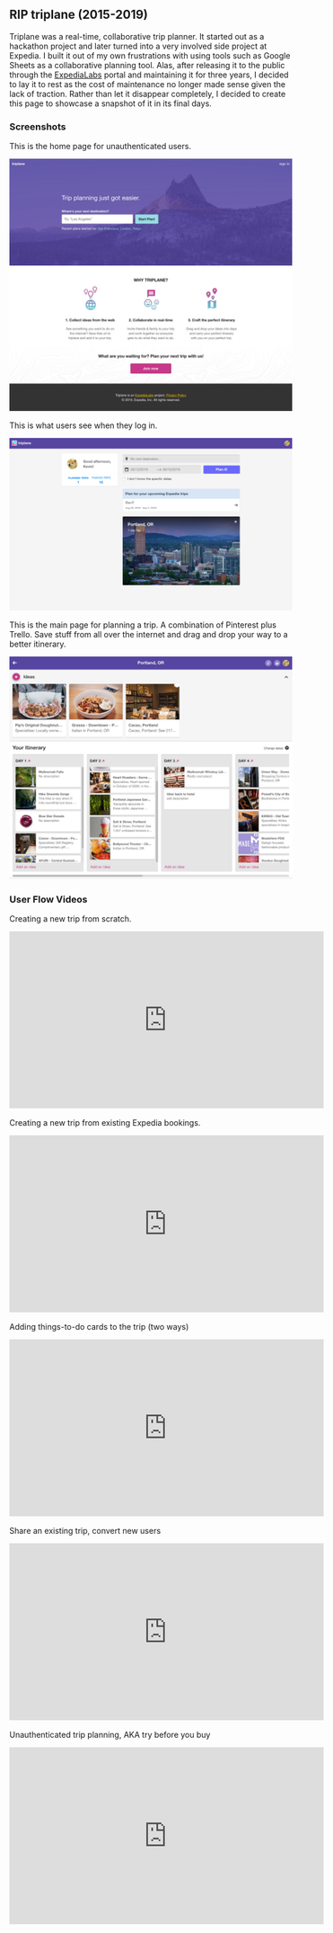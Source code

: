 ## RIP triplane (2015-2019)

Triplane was a real-time, collaborative trip planner. It started out as a hackathon project and later turned into a very involved side project at Expedia. I built it out of my own frustrations with using tools such as Google Sheets as a collaborative planning tool. Alas, after releasing it to the public through the [ExpediaLabs](https://www.prnewswire.com/news-releases/expedia-debuts-new-expedia-labs-showcase-for-developers-300313862.html) portal and maintaining it for three years, I decided to lay it to rest as the cost of maintenance no longer made sense given the lack of traction. Rather than let it disappear completely, I decided to create this page to showcase a snapshot of it in its final days.

### Screenshots

This is the home page for unauthenticated users.

![home page for unauthenticated users](assets/homepage.jpg)

This is what users see when they log in.

![home page for authenticated users](assets/logged-in.jpg)

This is the main page for planning a trip. A combination of Pinterest plus Trello. Save stuff from all over the internet and drag and drop your way to a better itinerary.

![trip page for authenticated users](assets/trip-page.jpg)

### User Flow Videos

Creating a new trip from scratch.

<iframe width="560" height="315"
src="https://www.youtube.com/embed/1T_8i-IFvY4" 
frameborder="0" 
allow="accelerometer; autoplay; encrypted-media; gyroscope; picture-in-picture" 
allowfullscreen></iframe>

Creating a new trip from existing Expedia bookings.

<iframe width="560" height="315"
src="https://www.youtube.com/embed/J9R3yGU7nhk" 
frameborder="0" 
allow="accelerometer; autoplay; encrypted-media; gyroscope; picture-in-picture" 
allowfullscreen></iframe>

Adding things-to-do cards to the trip (two ways)

<iframe width="560" height="315"
src="https://www.youtube.com/embed/VdrRF8vhuhQ" 
frameborder="0" 
allow="accelerometer; autoplay; encrypted-media; gyroscope; picture-in-picture" 
allowfullscreen></iframe>

Share an existing trip, convert new users

<iframe width="560" height="315"
src="https://www.youtube.com/embed/En-oud2sEv0" 
frameborder="0" 
allow="accelerometer; autoplay; encrypted-media; gyroscope; picture-in-picture" 
allowfullscreen></iframe>

Unauthenticated trip planning, AKA try before you buy

<iframe width="560" height="315"
src="https://www.youtube.com/embed/LUA7HYZYsZ8" 
frameborder="0" 
allow="accelerometer; autoplay; encrypted-media; gyroscope; picture-in-picture" 
allowfullscreen></iframe>
